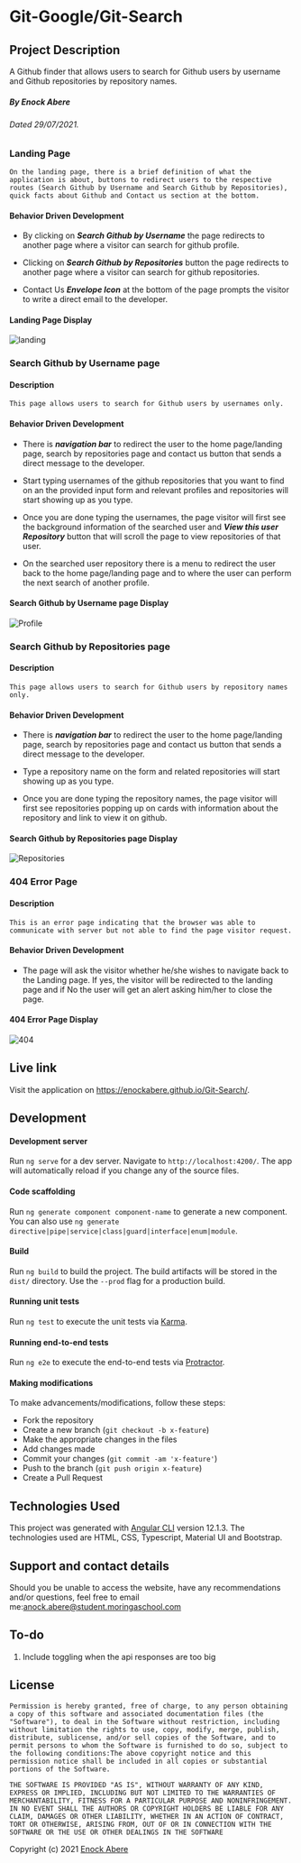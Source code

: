 # Git-Google/Git-Search
## Project Description
A Github finder that allows users to search for Github users by username and Github repositories by repository names. 
##### By Enock Abere 

###### Dated 29/07/2021.

### Landing Page
    On the landing page, there is a brief definition of what the application is about, buttons to redirect users to the respective routes (Search Github by Username and Search Github by Repositories), quick facts about Github and Contact us section at the bottom. 

#### Behavior Driven Development
* By clicking on ***Search Github by Username*** the page redirects to another page where a visitor can search for github profile.

* Clicking on ***Search Github by Repositories*** button the page redirects to another page where a visitor can search for github repositories.

* Contact Us ***Envelope Icon*** at the bottom of the page prompts the visitor to write a direct email to the developer.

#### Landing Page Display

![landing](src/assets/md/lp.png)

### Search Github by Username page

#### Description
    This page allows users to search for Github users by usernames only.

#### Behavior Driven Development
* There is ***navigation bar*** to redirect the user to the home page/landing page, search by repositories page and contact us button that sends a direct message to the developer.

* Start typing usernames of the github repositories that you want to find on an the provided input form and relevant profiles and repositories will start showing up as you type.

* Once you are done typing the usernames, the page visitor will first see the background information of the searched user and ***View this user Repository*** button that will scroll the page to view repositories of that user.

* On the searched user repository there is a menu to redirect the user back to the home page/landing page and to where the user can perform the next search of another profile.

#### Search Github by Username page Display

![Profile](src/assets/md/pr.png)

### Search Github by Repositories page

#### Description
    This page allows users to search for Github users by repository names only.

#### Behavior Driven Development
* There is ***navigation bar*** to redirect the user to the home page/landing page, search by repositories page and contact us button that sends a direct message to the developer.

* Type a repository name on the form and related repositories will start showing up as you type.

* Once you are done typing the repository names, the page visitor will first see repositories popping up on cards with information about the repository and link to view it on github.

#### Search Github by Repositories page Display

![Repositories](src/assets/md/r.png)

### 404 Error Page

#### Description
    This is an error page indicating that the browser was able to communicate with server but not able to find the page visitor request.

#### Behavior Driven Development
* The page will ask the visitor whether he/she wishes to navigate back to the Landing page. If yes, the visitor will be redirected to the landing page and if No the user will get an alert asking him/her to close the page.

#### 404 Error Page Display

![404](src/assets/md/404.png)

## Live link
Visit the application on https://enockabere.github.io/Git-Search/.

## Development

#### Development server

Run `ng serve` for a dev server. Navigate to `http://localhost:4200/`. The app will automatically reload if you change any of the source files.

#### Code scaffolding

Run `ng generate component component-name` to generate a new component. You can also use `ng generate directive|pipe|service|class|guard|interface|enum|module`.

#### Build

Run `ng build` to build the project. The build artifacts will be stored in the `dist/` directory. Use the `--prod` flag for a production build.

#### Running unit tests

Run `ng test` to execute the unit tests via [Karma](https://karma-runner.github.io).

#### Running end-to-end tests

Run `ng e2e` to execute the end-to-end tests via [Protractor](http://www.protractortest.org/).

#### Making modifications

To make advancements/modifications, follow these steps:

- Fork the repository
- Create a new branch (`git checkout -b x-feature`)
- Make the appropriate changes in the files
- Add changes made
- Commit your changes (`git commit -am 'x-feature'`)
- Push to the branch (`git push origin x-feature`)
- Create a Pull Request 

## Technologies Used

This project was generated with [Angular CLI](https://github.com/angular/angular-cli) version 12.1.3.
The technologies used are HTML, CSS, Typescript, Material UI and Bootstrap.

## Support and contact details

Should you be unable to access the website, have any recommendations and/or questions, feel free to email me:[anock.abere@student.moringaschool.com](mailto:anock.abere@student.moringaschool.com)

## To-do
1. Include toggling when the api responses are too big

## License
    ​Permission is hereby granted, free of charge, to any person obtaining a copy of this software and associated documentation files (the "Software"), to deal in the Software without restriction, including without limitation the rights to use, copy, modify, merge, publish, distribute, sublicense, and/or sell copies of the Software, and to permit persons to whom the Software is furnished to do so, subject to the following conditions:​The above copyright notice and this permission notice shall be included in all copies or substantial portions of the Software.

    ​THE SOFTWARE IS PROVIDED "AS IS", WITHOUT WARRANTY OF ANY KIND, EXPRESS OR IMPLIED, INCLUDING BUT NOT LIMITED TO THE WARRANTIES OF MERCHANTABILITY, FITNESS FOR A PARTICULAR PURPOSE AND NONINFRINGEMENT. IN NO EVENT SHALL THE AUTHORS OR COPYRIGHT HOLDERS BE LIABLE FOR ANY CLAIM, DAMAGES OR OTHER LIABILITY, WHETHER IN AN ACTION OF CONTRACT, TORT OR OTHERWISE, ARISING FROM, OUT OF OR IN CONNECTION WITH THE SOFTWARE OR THE USE OR OTHER DEALINGS IN THE SOFTWARE

Copyright (c) 2021 [Enock Abere](https://github.com/enockabere)  

